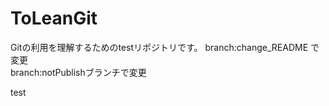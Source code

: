 # ToLeanGit
Gitの利用を理解するためのtestリポジトリです。
branch:change_README で変更
</br>
branch:notPublishブランチで変更


test

